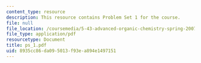 ```yaml
---
content_type: resource
description: This resource contains Problem Set 1 for the course.
file: null
file_location: /coursemedia/5-43-advanced-organic-chemistry-spring-2007/8935cc86da095013f93ea894e1497151_ps_1.pdf
file_type: application/pdf
resourcetype: Document
title: ps_1.pdf
uid: 8935cc86-da09-5013-f93e-a894e1497151
---
```

